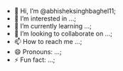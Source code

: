- 👋 Hi, I’m @abhisheksinghbaghel11;
- 👀 I’m interested in ...;
- 🌱 I’m currently learning ...;
- 💞️ I’m looking to collaborate on ...;
- 📫 How to reach me ...;
- 😄 Pronouns: ...;
- ⚡ Fun fact: ...;

<!---
abhisheksinghbaghel11/abhisheksinghbaghel11 is a ✨ special ✨ repository because its `README.md` (this file) appears on your GitHub profile.
You can click the Preview link to take a look at your changes.
--->
